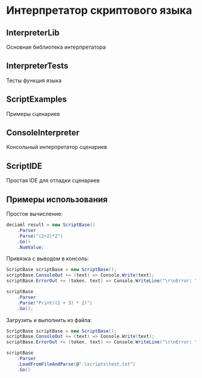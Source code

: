 # Интерпретатор скриптового языка

## InterpreterLib
Основная библиотека интерпретатора

## InterpreterTests
Тесты функция языка

## ScriptExamples
Примеры сценариев

## ConsoleInterpreter
Консольный интерпретатор сценариев

## ScriptIDE
Простая IDE для отладки сценариев

## Примеры использования

Простое вычисление:
```C#
deciaml result = new ScriptBase()
	.Parser
	.Parse("(2+2)*2")
	.Go()
	.NumValue;
```

Привязка с выводом в консоль:
```C#
ScriptBase scriptBase = new ScriptBase();
scriptBase.ConsoleOut += (text) => Console.Write(text);
scriptBase.ErrorOut += (token, text) => Console.WriteLine("\r\nError: " + text);

scriptBase
	.Parser
	.Parse("Print((2 + 3) * 2)")
	.Go();
```

Загрузить и выполнить из файла:
```C#
ScriptBase scriptBase = new ScriptBase();
scriptBase.ConsoleOut += (text) => Console.Write(text);
scriptBase.ErrorOut += (token, text) => Console.WriteLine("\r\nError: " + text);

scriptBase
	.Parser
	.LoadFromFileAndParse(@".\scripts\test.txt")
	.Go()
```

